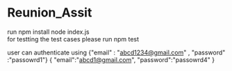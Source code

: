 # Reunion_Assit
run npm install 
node index.js  
for testting the test cases  please run 
npm test 

user can authenticate using 
{"email" : "abcd1234@gmail.com" ,
"password" :"passowrd1"} 
{
    "email":"abcd1@gmail.com",
    "password":"passowrd4"
}



